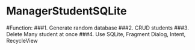 # ManagerStudentSQLite

#Function:
###1. Generate random database
###2. CRUD students
###3. Delete Many student at once
###4. Use SQLite, Fragment Dialog, Intent, RecycleView

